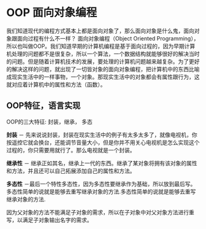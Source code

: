 # OOP 面向对象编程

我们知道现代的编程方式基本上都是面向对象了，那么面向对象是什么鬼，面向对象跟面向过程有什么不一样？ 
面向对象编程（Object Oriented Programming），所以也叫做OOP。我们知道早期的计算机编程是基于面向过程的，因为早期计算机处理的问题都不是很复杂，所以一个算法，一个数据结构就能够很好的解决当时的问题。但是随着计算机技术的发展，要处理的计算机问题越来越复杂。为了更好的解决这样的问题，就出现了一切皆对象的面向对象编程，把计算机中的东西比喻成现实生活中的一样事物，一个对象。那现实生活中的对象都会有属性跟行为，这就对应着计算机中的属性和方法（函数）。 

## OOP特征，语言实现

OOP的三大特征: 封装，继承， 多态

**封装** － 先来说说封装，封装在现实生活中的例子有太多太多了，就像电视机，你按遥控它就会换台，还能调节音量大小，但是你并不用关心电视机是怎么实现这个过程的，你只需要用就行了。那么电视就是一个封装。 

**继承性** － 继承正如其名，继承上一代的东西。继承了某对象将拥有该对象的属性和方法，并且还可以自己拓展添加自己的属性和方法。 

**多态性** －最后一个特性多态性，因为多态性要继承作为基础，所以放到最后写。多态性简单的说就是能够去重写继承对象的方法.多态性简单的说就是能够去重写继承对象的方法. 

因为父对象的方法不能满足子对象的需求，所以在子对象中对父对象方法进行重写，以满足子对象输出名字的需求。

